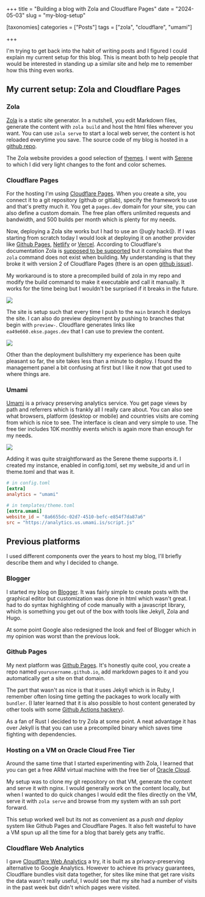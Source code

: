 +++
title = "Building a blog with Zola and Cloudflare Pages"
date = "2024-05-03"
slug = "my-blog-setup"

[taxonomies]
categories = ["Posts"]
tags = ["zola", "cloudflare", "umami"]

+++

I'm trying to get back into the habit of writing posts and I figured I could explain my current setup for this blog. This is meant both to help people that would be interested in standing up a similar site and help me to remember how this thing even works.

## My current setup: Zola and Cloudflare Pages

### Zola

[Zola](https://www.getzola.org) is a static site generator. In a nutshell, you edit Markdown files, generate the content with `zola build` and host the html files wherever you want. You can use `zola serve` to start a local web server, the content is hot reloaded everytime you save. The source code of my blog is hosted in a [github repo](https://github.com/ekse/zola-site).

The Zola website provides a good selection of [themes](https://www.getzola.org/themes/). I went with [Serene](https://www.getzola.org/themes/serene/) to which I did very light changes to the font and color schemes.


### Cloudflare Pages

For the hosting I'm using [Cloudflare Pages](https://pages.cloudflare.com/). When you create a site, you connect it to a git repository (github or gitlab), specify the framework to use and that's pretty much it. You get a `pages.dev` domain for your site, you can also define a custom domain. The free plan offers unlimited requests and bandwidth, and 500 builds per month which is plenty for my needs.

Now, deploying a Zola site works but I had to use an 😒ugly hack😒. If I was starting from scratch today I would look at deploying it on another provider like [Github Pages](https://www.getzola.org/documentation/deployment/github-pages/), [Netlify](https://www.getzola.org/documentation/deployment/netlify/) or [Vercel](https://www.getzola.org/documentation/deployment/vercel/). According to Cloudflare's documentation Zola is [supposed to be supported](https://developers.cloudflare.com/pages/framework-guides/deploy-a-zola-site/) but it complains that the `zola` command does not exist when building. My understanding is that they broke it with version 2 of Cloudflare Pages (there is an open [github issue](https://github.com/cloudflare/pages-build-image/issues/3)). 

My workaround is to store a precompiled build of zola in my repo and modify the build command to make it executable and call it manually. It works for the time being but I wouldn't be surprised if it breaks in the future.

![](/assets/blog_setup/cloudflare2.png)

The site is setup such that every time I push to the `main` branch it deploys the site. I can also do preview deployment by pushing to branches that begin with `preview-`. Cloudflare generates links like `ea49e660.ekse.pages.dev` that I can use to preview the content.

![](/assets/blog_setup/cloudflare1.png)

Other than the deployment bullshittery my experience has been quite pleasant so far, the site takes less than a minute to deploy. I found the management panel a bit confusing at first but I like it now that got used to where things are.

### Umami

[Umami](https://umami.is/) is a privacy preserving analytics service. You get page views by path and referrers which is frankly all I really care about. You can also see what browsers, platform (desktop or mobile) and countries visits are coming from which is nice to see. The interface is clean and very simple to use. The free tier includes 10K monthly events which is again more than enough for my needs.

![](/assets/blog_setup/umami.jpg)

Adding it was quite straightforward as the Serene theme supports it. I created my instance, enabled in config.toml, set my website_id and url in theme.toml and that was it.

```toml
# in config.toml
[extra]
analytics = "umami"

# in templates/theme.toml
[extra.umami]
website_id = "8a6655dc-02d7-4510-befc-e854f7da87a6"
src = "https://analytics.us.umami.is/script.js"
```



## Previous platforms

I used different components over the years to host my blog, I'll briefly describe them and why I decided to change.

### Blogger

I started my blog on [Blogger](https://www.blogger.com). It was fairly simple to create posts with the graphical editor but customization was done in html which wasn't great. I had to do syntax highlighting of code manually with a javascript library, which is something you get out of the box with tools like Jekyll, Zola and Hugo.

At some point Google also redesigned the look and feel of Blogger which in my opinion was worst than the previous look. 

### Github Pages

My next platform was [Github Pages](https://pages.github.com/). It's honestly quite cool, you create a repo named `yourusername.github.io`, add markdown pages to it and you automatically get a site on that domain.

The part that wasn't as nice is that it uses Jekyll which is in Ruby, I remember often losing time getting the packages to work locally with `bundler`. (I later learned that it is also possible to host content generated by other tools with some [Github Actions hackery](https://www.getzola.org/documentation/deployment/github-pages/)).

As a fan of Rust I decided to try Zola at some point. A neat advantage it has over Jekyll is that you can use a precompiled binary which saves time fighting with dependencies.

### Hosting on a VM on Oracle Cloud Free Tier

Around the same time that I started experimenting with Zola, I learned that you can get a free ARM virtual machine with the free tier of [Oracle Cloud](https://www.oracle.com/ca-en/cloud/free/).

My setup was to clone my git repository on that VM, generate the content and serve it with nginx. I would generally work on the content locally, but when I wanted to do quick changes I would edit the files directly on the VM, serve it with `zola serve` and browse from my system with an ssh port forward.

This setup worked well but its not as convenient as a *push and deploy* system like Github Pages and Cloudflare Pages. It also felt wasteful to have a VM spun up all the time for a blog that barely gets any traffic.

### Cloudflare Web Analytics

I gave [Cloudflare Web Analytics](https://www.cloudflare.com/en-ca/web-analytics/) a try, it is built as a privacy-preserving alternative to Google Analytics. However to achieve its privacy guarantees, Cloudflare bundles visit data together, for sites like mine that get rare visits the data wasn't really useful, I would see that my site had a number of visits in the past week but didn't which pages were visited. 
